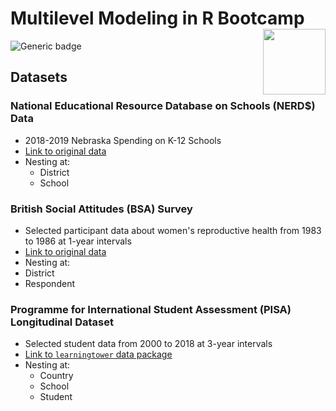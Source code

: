 # Multilevel Modeling in R Bootcamp <img align="right" width="100" height="105" src="https://cdn-icons-png.flaticon.com/512/848/848628.png"> 
![Generic badge](https://img.shields.io/badge/Rversion-4.2.1-blue.svg)

## Datasets

### National Educational Resource Database on Schools (NERD$) Data

* 2018-2019 Nebraska Spending on K-12 Schools
* [Link to original data](https://georgetown.app.box.com/s/1dknmu4bjltrehzdygh63xnzebcki4ni)
* Nesting at: 
  * District
  * School 

### British Social Attitudes (BSA) Survey

* Selected participant data about women's reproductive health from 1983 to 1986 at 1-year intervals
* [Link to original data](http://www.bristol.ac.uk/cmm/learning/support/datasets/)
* Nesting at:
 * District
 * Respondent

### Programme for International Student Assessment (PISA) Longitudinal Dataset

* Selected student data from 2000 to 2018 at 3-year intervals
* [Link to `learningtower` data package](https://github.com/kevinwang09/learningtower)
* Nesting at:
  * Country
  * School
  * Student
